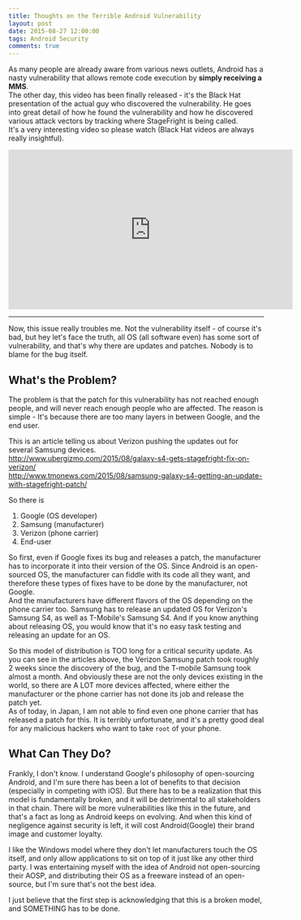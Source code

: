 ```yaml
---
title: Thoughts on the Terrible Android Vulnerability
layout: post
date: 2015-08-27 12:00:00
tags: Android Security
comments: true
---
```


As many people are already aware from various news outlets, Android has a nasty vulnerability that allows remote code execution by **simply receiving a MMS**.  
The other day, this video has been finally released - it's the Black Hat presentation of the actual guy who discovered the vulnerability. He goes into great detail of how he found the vulnerability and how he discovered various attack vectors by tracking where StageFright is being called.  
It's a very interesting video so please watch (Black Hat videos are always really insightful).

<iframe width="560" height="315" src="https://www.youtube.com/embed/71YP65UANP0" frameborder="0" allowfullscreen></iframe>
<br>

---  

Now, this issue really troubles me. Not the vulnerability itself - of course it's bad, but hey let's face the truth, all OS (all software even) has some sort of vulnerability, and that's why there are updates and patches. Nobody is to blame for the bug itself.  

## What's the Problem?  

The problem is that the patch for this vulnerability has not reached enough people, and will never reach enough people who are affected. 
The reason is simple - It's because there are too many layers in between Google, and the end user.  

This is an article telling us about Verizon pushing the updates out for several Samsung devices.  
http://www.ubergizmo.com/2015/08/galaxy-s4-gets-stagefright-fix-on-verizon/  
http://www.tmonews.com/2015/08/samsung-galaxy-s4-getting-an-update-with-stagefright-patch/  

So there is  
 1. Google (OS developer)  
 2. Samsung (manufacturer)  
 3. Verizon (phone carrier)  
 4. End-user  

So first, even if Google fixes its bug and releases a patch, the manufacturer has to incorporate it into their version of the OS. 
Since Android is an open-sourced OS, the manufacturer can fiddle with its code all they want, and therefore these types of fixes have to be done by the manufacturer, not Google.  
And the manufacturers have different flavors of the OS depending on the phone carrier too. Samsung has to release an updated OS for Verizon's Samsung S4, as well as T-Mobile's Samsung S4. And if you know anything about releasing OS, you would know that it's no easy task testing and releasing an update for an OS.  

So this model of distribution is TOO long for a critical security update. As you can see in the articles above, the Verizon Samsung patch took roughly 2 weeks since the discovery of the bug, and the T-mobile Samsung took almost a month. And obviously these are not the only devices existing in the world, so there are A LOT more devices affected, where either the manufacturer or the phone carrier has not done its job and release the patch yet.  
As of today, in Japan, I am not able to find even one phone carrier that has released a patch for this. It is terribly unfortunate, and it's a pretty good deal for any malicious hackers who want to take `root` of your phone.  

## What Can They Do?  

Frankly, I don't know. I understand Google's philosophy of open-sourcing Android, and I'm sure there has been a lot of benefits to that decision (especially in competing with iOS). But there has to be a realization that this model is fundamentally broken, and it will be detrimental to all stakeholders in that chain. There will be more vulnerabilities like this in the future, and that's a fact as long as Android keeps on evolving. And when this kind of negligence against security is left, it will cost Android(Google) their brand image and customer loyalty.  

I like the Windows model where they don't let manufacturers touch the OS itself, and only allow applications to sit on top of it just like any other third party. I was entertaining myself with the idea of Android not open-sourcing their AOSP, and distributing their OS as a freeware instead of an open-source, but I'm sure that's not the best idea.  

I just believe that the first step is acknowledging that this is a broken model, and SOMETHING has to be done.  



